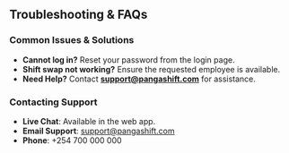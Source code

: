 ## Troubleshooting & FAQs

### Common Issues & Solutions

- **Cannot log in?** Reset your password from the login page.
- **Shift swap not working?** Ensure the requested employee is available.
- **Need Help?** Contact **support@pangashift.com** for assistance.

### Contacting Support

- **Live Chat**: Available in the web app.
- **Email Support**: support@pangashift.com
- **Phone**: +254 700 000 000
